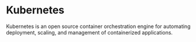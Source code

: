 # Kubernetes

Kubernetes is an open source container orchestration engine for automating deployment, scaling, and management of containerized applications.
